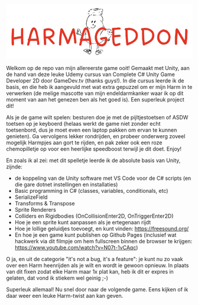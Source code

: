 ![](harmageddon_logo.jpg?raw=true)

Welkom op de repo van mijn allereerste game ooit! Gemaakt met Unity, aan de hand van deze leuke Udemy cursus van Complete C# Unity Game Developer 2D door GameDev.tv (thanks guys!). In die cursus leerde ik de basis, en die heb ik aangevuld met wat extra gepuzzel om er mijn Harm in te verwerken (de melige mascotte van mijn endeldarmkanker waar ik op dit moment van aan het genezen ben als het goed is). Een superleuk project dit!

Als je de game wilt spelen: besturen doe je met de pijltjestoetsen of ASDW toetsen op je keyboerd (helaas werkt de game niet zonder echt toetsenbord, dus je moet even een laptop pakken om ervan te kunnen genieten). Ga vervolgens lekker rondrijden, en probeer onderwerg zoveel mogelijk Harmpjes aan gort te rijden, en pak zeker ook een roze chemopilletje op voor een heerlijke speedboost terwijl je dit doet. Enjoy!

En zoals ik al zei: met dit spelletje leerde ik de absolute basis van Unity, zijnde:

- de koppeling van de Unity software met VS Code voor de C# scripts (en die gare dotnet instellingen en installaties)
- Basic programming in C# (classes, variables, conditionals, etc)
- SerializeField
- Transforms & Transpose
- Sprite Renderers
- Colliders en Rigidbodies (OnCollisionEnter2D, OnTriggerEnter2D)
- Hoe je een sprite kunt aanpassen als je ertegenaan rijdt
- Hoe je lollige geluidjes toevoegt, en kunt vinden: https://freesound.org/ 
- En hoe je een game kunt publishen op Github Pages (inclusief wat hackwerk via dit filmpje om hem fullscreen binnen de browser te krijgen: https://www.youtube.com/watch?v=N07t-1vCAqc)

O ja, en uit de categorie "it's not a bug, it's a feature": je kunt nu zo vaak over een Harm heenrijden als je wilt en wordt ie gewoon opnieuw. In plaats van dit fixen zodat elke Harm maar 1x plat kan, heb ik dit er expres in gelaten, dat vond ik stiekem wel geinig ;-)

Superleuk allemaal! Nu snel door naar de volgende game. Eens kijken of ik daar weer een leuke Harm-twist aan kan geven.
